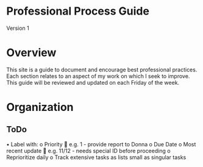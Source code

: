 # Professional Process Guide

Version 1

# Overview

This site is a guide to document and encourage best professional practices.
Each section relates to an aspect of my work on which I seek to improve.
This guide will be reviewed and updated on each Friday of the week.

# Organization
## ToDo
•	Label with:
o	Priority
	e.g. 1 - provide report to Donna
o	Due Date
o	Most recent update
	e.g. 11/12 - needs special ID before proceeding
o	Reprioritize daily
o	Track extensive tasks as lists small as singular tasks
